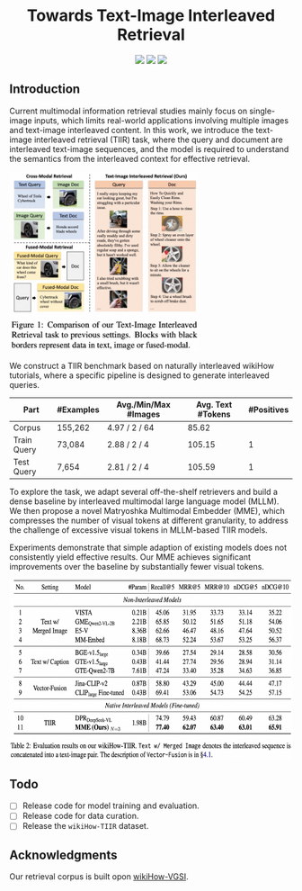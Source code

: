
<div align="center">
<h1>Towards Text-Image Interleaved Retrieval</h1> 
</div>

<p align="center">
<a href="https://arxiv.org">
  <img src="https://img.shields.io/badge/Arxiv-TBD-orange.svg"></a> 
<a href="https://opensource.org/license/mit">
  <img src="https://img.shields.io/badge/License-MIT-green.svg"></a> 
<a href="https://github.com/vec-ai/wikiHow-TIIR/pulls">
    <img src="https://img.shields.io/badge/Contributions-welcome-blue.svg?style=flat"></a>
</p>


## Introduction
Current multimodal information retrieval studies mainly focus on single-image inputs, which limits real-world applications involving multiple images and text-image interleaved content.
In this work, we introduce the text-image interleaved retrieval (TIIR) task, where the query and document are interleaved text-image sequences, and the model is required to understand the semantics from the interleaved context for effective retrieval.

<img src="./assets/idea.jpg"  height="320px"></a>

We construct a TIIR benchmark based on naturally interleaved wikiHow tutorials, where a specific pipeline is designed to generate interleaved queries.

| Part        | #Examples | Avg./Min/Max #Images | Avg. Text #Tokens | #Positives |
|-------------|-----------|----------------------|-------------------|-------------|
| Corpus      | 155,262   | 4.97 / 2 / 64        | 85.62             |             |
| Train Query | 73,084    | 2.88 / 2 / 4         | 105.15            | 1           |
| Test Query  | 7,654     | 2.81 / 2 / 4         | 105.59            | 1           |


To explore the task, we adapt several off-the-shelf retrievers and build a dense baseline by interleaved multimodal large language model (MLLM). We then propose a novel Matryoshka Multimodal Embedder (MME), which compresses the number of visual tokens at different granularity, to address the challenge of excessive visual tokens in MLLM-based TIIR models.

Experiments demonstrate that simple adaption of existing models does not consistently yield effective results. Our MME achieves significant improvements over the baseline by substantially fewer visual tokens.

<img src="./assets/results.jpg"  height="320px"></a>

## Todo

- [ ] Release code for model training and evaluation.
- [ ] Release code for data curation.
- [ ] Release the `wikiHow-TIIR` dataset.

## Acknowledgments

Our retrieval corpus is built opon [wikiHow-VGSI](https://github.com/YueYANG1996/wikiHow-VGSI).
